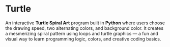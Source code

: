 # Turtle
An interactive **Turtle Spiral Art** program built in **Python** where users choose the drawing speed, two alternating colors, and background color. It creates a mesmerizing spiral pattern using loops and turtle graphics — a fun and visual way to learn programming logic, colors, and creative coding basics.
